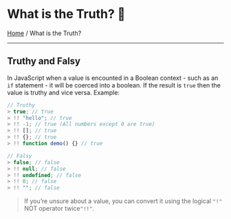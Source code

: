 # What is the Truth? 🤥

[Home](..\README.md) / What is the Truth?

---

## Truthy and Falsy

In JavaScript when a value is encounted in a Boolean context - such as an `if` statement - it will be coerced into a boolean. If the result is `true` then the value is truthy and vice versa. Example:

```js
// Truthy
> true; // true
> !! "hello"; // true
> !! -1; // true (All numbers except 0 are true)
> !! []; // true
> !! {}; // true
> !! function demo() {} // true

// Falsy
> false; // false
> !! null; // false
> !! undefined; // false
> !! 0; // false
> !! ""; // false
```

> If you’re unsure about a value, you can convert it using the logical `"!"` NOT operator twice`"!!"`.